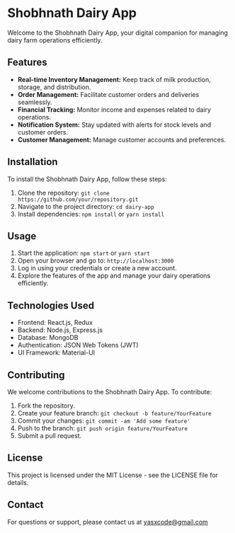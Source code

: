 # Shobhnath Dairy App

Welcome to the Shobhnath Dairy App, your digital companion for managing dairy farm operations efficiently.

## Features

- **Real-time Inventory Management:** Keep track of milk production, storage, and distribution.
- **Order Management:** Facilitate customer orders and deliveries seamlessly.
- **Financial Tracking:** Monitor income and expenses related to dairy operations.
- **Notification System:** Stay updated with alerts for stock levels and customer orders.
- **Customer Management:** Manage customer accounts and preferences.

## Installation

To install the Shobhnath Dairy App, follow these steps:

1. Clone the repository: `git clone https://github.com/your/repository.git`
2. Navigate to the project directory: `cd dairy-app`
3. Install dependencies: `npm install` or `yarn install`

## Usage

1. Start the application: `npm start` or `yarn start`
2. Open your browser and go to: `http://localhost:3000`
3. Log in using your credentials or create a new account.
4. Explore the features of the app and manage your dairy operations efficiently.

## Technologies Used

- Frontend: React.js, Redux
- Backend: Node.js, Express.js
- Database: MongoDB
- Authentication: JSON Web Tokens (JWT)
- UI Framework: Material-UI

## Contributing

We welcome contributions to the Shobhnath Dairy App. To contribute:

1. Fork the repository.
2. Create your feature branch: `git checkout -b feature/YourFeature`
3. Commit your changes: `git commit -am 'Add some feature'`
4. Push to the branch: `git push origin feature/YourFeature`
5. Submit a pull request.

## License

This project is licensed under the MIT License - see the LICENSE file for details.

## Contact

For questions or support, please contact us at yasxcode@gmail.com
